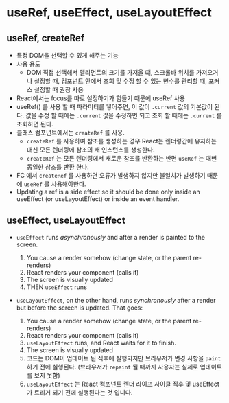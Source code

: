 # useRef, useEffect, useLayoutEffect

## useRef, createRef

- 특정 DOM을 선택할 수 있게 해주는 기능
- 사용 용도
  - DOM 직접 선택해서 엘리먼트의 크기를 가져올 떄, 스크롤바 위치를 가져오거나 설정할 때, 컴포넌트 안에서 조회 및 수정 할 수 있는 변수를 관리할 때, 포커스 설정할 때 권장 사용
- React에서는 focus를 따로 설정하기가 힘들기 때문에 useRef 사용
- useRef() 를 사용 할 때 파라미터를 넣어주면, 이 값이 `.current` 값의 기본값이 된다. 값을 수정 할 때에는 `.current` 값을 수정하면 되고 조회 할 때에는 `.current` 를 조회하면 된다.
- 클래스 컴포넌트에서는 `createRef` 를 사용.
  - `createRef` 를 사용하여 참조를 생성하는 경우 React는 렌더링간에 유지하는 대신 모든 렌더링에 참조의 새 인스턴스를 생성한다.
  - `createRef` 는 모든 렌더링에서 새로운 참조를 반환하는 반면 `useRef` 는 매번 동일한 참조를 반환 한다.
- FC 에서 `createRef` 를 사용하면 오류가 발생하지 않지만 불일치가 발생하기 때문에 `useRef` 를 사용해야한다.
- Updating a ref is a side effect so it should be done only inside an useEffect (or useLayoutEffect) or inside an event handler.

## useEffect, useLayoutEffect

- `useEffect` runs *asynchronously* and after a render is painted to the screen.

  1. You cause a render somehow (change state, or the parent re-renders)
  2. React renders your component (calls it)
  3. The screen is visually updated
  4. THEN `useEffect` runs

- `useLayoutEffect`, on the other hand, runs *synchronously* after a render but before the screen is updated. That goes:

  1. You cause a render somehow (change state, or the parent re-renders)
  2. React renders your component (calls it)
  3. `useLayoutEffect` runs, and React waits for it to finish.
  4. The screen is visually updated
  5. 코드는 DOM이 업데이트 된 직후에 실행되지만 브라우저가 변경 사항을 `paint`하기 전에 실행된다. (브라우저가 `repaint` 될 때까지 사용자는 실제로 업데이트를 보지 못함)
  6. `useLayoutEffect` 는 React 컴포넌트 렌더 라이프 사이클 직후 및 useEffect 가 트리거 되기 전에 실행된다는 것 입니다.
